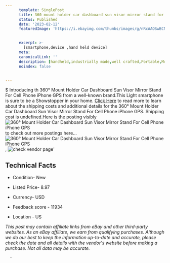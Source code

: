 ```yaml
---
      template: SinglePost
      title: 360 mount holder car dashboard sun visor mirror stand for cell phone iphone gps
      status: Published
      date: '2023-02-12'
      featuredImage: 'https://i.ebayimg.com/thumbs/images/g/nRcAAOSwBCNjRliQ/s-l225.jpg'
       

      excerpt: >-
        [smartphone,device ,hand held device]
      meta:
      canonicalLink: ''
      description: [handheld,industrially made,well crafted,Portable,Mobile,Compact,Convenient,Lightweight,Maneuverable,Man-portable,Miniature,Carriable,Hand-held,Light,Holdable,Transportable,Mobile device,Pocket-sized,On-the-go,Wireless,Cordless,Compact size,Convenient size, smartphone,device ,hand held device]
      noindex: false
      

---
```

$
      Introducing th 360° Mount Holder Car Dashboard Sun Visor Mirror Stand For Cell Phone iPhone GPS from a well-known brand.This Light smartphone is sure to be a Showstopper in your home. [Click Here](https://www.ebay.com/itm/354329711901?fits=Make%3AMercury&hash=item527fb2551d%3Ag%3AnRcAAOSwBCNjRliQ&mkevt=1&mkcid=1&mkrid=711-53200-19255-0&campid=%253CePNCampaignId%253E&customid=%253CreferenceId%253E&toolid=10049) to read more to learn about the shipping costs and additional details for the 360° Mount Holder Car Dashboard Sun Visor Mirror Stand For Cell Phone iPhone GPS. Shipping cost is undefined.Here is the posting visibly ![360° Mount Holder Car Dashboard Sun Visor Mirror Stand For Cell Phone iPhone GPS](https://i.ebayimg.com/thumbs/images/g/nRcAAOSwBCNjRliQ/s-l225.jpg) to check out more postings here... ![360° Mount Holder Car Dashboard Sun Visor Mirror Stand For Cell Phone iPhone GPS](https://i.ebayimg.com/images/g/nRcAAOSwBCNjRliQ/s-l1200.jpg), ![check vendor page](https://origin-galleryplus.ebayimg.com/ws/web/354329711901_2_0_1/225x225.jpg,https://origin-galleryplus.ebayimg.com/ws/web/354329711901_3_0_1/225x225.jpg,https://origin-galleryplus.ebayimg.com/ws/web/354329711901_4_0_1/225x225.jpg,https://origin-galleryplus.ebayimg.com/ws/web/354329711901_5_0_1/225x225.jpg,https://origin-galleryplus.ebayimg.com/ws/web/354329711901_6_0_1/225x225.jpg,https://origin-galleryplus.ebayimg.com/ws/web/354329711901_7_0_1/225x225.jpg,https://origin-galleryplus.ebayimg.com/ws/web/354329711901_8_0_1/225x225.jpg,https://origin-galleryplus.ebayimg.com/ws/web/354329711901_9_0_1/225x225.jpg,https://origin-galleryplus.ebayimg.com/ws/web/354329711901_10_0_1/225x225.jpg,https://origin-galleryplus.ebayimg.com/ws/web/354329711901_11_0_1/225x225.jpg)'

      

 ## Technical Facts 



     
      

 - Condition- New 


      

 - Listed Price- 8.97 


      

 - Currency- USD 


      

 - Feedback score - 11934 


      

 - Location - US 


      
      

 *_This post may contain affiliate links from eBay and other third-party websites. As an eBay affiliate, we earn from qualifying purchases. Although we do our best to keep the information up-to-date and accurate, please check the date and all details with the vendor's website before making a purchase. Not all data may be accurate._*




      -
